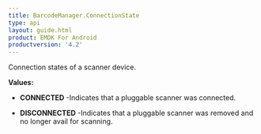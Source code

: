 ```yaml
---
title: BarcodeManager.ConnectionState
type: api
layout: guide.html
product: EMDK For Android
productversion: '4.2'
---
```



Connection states of a scanner device.

**Values:**

* **CONNECTED** -Indicates that a pluggable scanner was connected.

* **DISCONNECTED** -Indicates that a pluggable scanner was removed and no longer avail for scanning.

